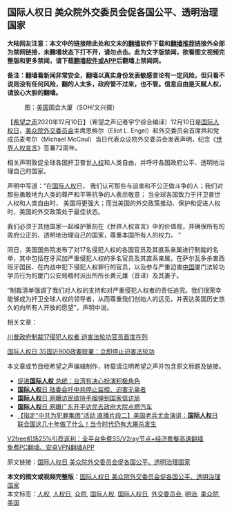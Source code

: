  <h2>国际人权日 美众院外交委员会促各国公平、透明治理国家</h2> <p class="notice"><b>大陆网友注意：本文中的链接除此处和文末的<a href="https://github.com/bannedbook/fanqiang" >翻墙</a>软件下载和<a href="https://github.com/killgcd/justmysocks/blob/master/README.md">翻墙推荐</a>链接外全部为禁网链接，未翻墙状态下打不开，请勿点击。此为文字版禁闻，欲看图文视频完整版和更多禁闻，请下载<a href="https://github.com/bannedbook/fanqiang">翻墙软件或APP</a>后翻墙上禁闻网。</p><p>备注：翻墙看新闻非常安全，翻墙以真实身份发表敏感言论有一定风险，但只看不说则没有任何风险，翻的人太多，政府管不过来，也不管。信息自由是天赋人权，请放心大胆的翻墙。</b></p>  <div class="entry"> <figure><figcaption>图：<a href="https://www.bannedbook.org/bnews/tag/%e7%be%8e%e5%9b%bd/" class="st_tag internal_tag" rel="tag" title="标签 美国 下的日志">美国</a>国会大厦（SOH/文兴摄）</figcaption></figure> <p>【<span class='wp_keywordlink_affiliate'><a href="https://www.soundofhope.org" title="希望之声" target="_blank">希望之声</a></span>2020年12月10日】（希望之声记者宇宁综合编译）12月10日是<a href="https://www.bannedbook.org/bnews/tag/%e5%9b%bd%e9%99%85%e4%ba%ba%e6%9d%83%e6%97%a5/" class="st_tag internal_tag" rel="tag" title="标签 国际人权日 下的日志">国际人权日</a>，<a href="https://www.bannedbook.org/bnews/tag/%E7%BE%8E%E4%BC%97%E9%99%A2/" class="st_tag internal_tag" rel="tag" title="标签 美众院 下的日志">美众院</a><a href="https://www.bannedbook.org/bnews/tag/%E5%A4%96%E4%BA%A4%E5%A7%94%E5%91%98%E4%BC%9A/" class="st_tag internal_tag" rel="tag" title="标签 外交委员会 下的日志">外交委员会</a>主席恩格尔（Eliot L. Engel）和外交委员会首席共和党成员麦考尔（Michael McCaul）当日代表众议院外交委员会发表声明，纪念《<span class='wp_keywordlink'><a href="https://www.bannedbook.org/forum2/topic1074.html" title="中共如何偽造《世界人權宣言》" target="_blank">世界人权宣言</a></span>》签署72周年。</p> <p>相关声明敦促全球各国扞卫普世<a href="https://www.bannedbook.org/bnews/tag/%e4%ba%ba%e6%9d%83/" class="st_tag internal_tag" rel="tag" title="标签 人权 下的日志">人权</a>和人类自由，并呼吁各国政府公平、透明地治理自己的国家。 </p> <p>声明中写道：“在<a href="https://www.bannedbook.org/bnews/tag/%E5%9B%BD%E9%99%85%E4%BA%BA%E6%9D%83/" class="st_tag internal_tag" rel="tag" title="标签 国际人权 下的日志">国际人权</a>日， 我们认可那些与迫害和不公正做斗争的人；我们对那些勇敢地为人类的尊严和平等抗争的人表示敬意； 当全球各国致力于扞卫普世人权和人类自由时， 美国将更强大；而当美国的外交政策推动、保护和促进人权时，美国的外交政策处于最佳状态。</p>  <p>我们必须于其他国家一起维护篆刻在《世界人权宣言》中的价值观，并确保所有的政府公正的、透明地治理自己的国家，尊重本国所有人的权力。 ”</p> <p>同日，美国国务院发布了对17名侵犯人权的各国官员及其直系亲属进行制裁的名单，其中包括在牙买加严重侵犯人权的多名官员及其直系亲属，在萨尔瓦多杀害西班牙国民、在内战中犯下侵犯人权罪行的官员，以及参与严重迫害<span class='wp_keywordlink_affiliate'><a href="https://www.bannedbook.org/" title="中国" target="_blank">中国</a></span>厦门法轮功学员行为的厦门公安局梧村派出所所长黄元雄（音译）及其妻子。</p> <p>“制裁清单强调了我们对人权的支持和对严重侵犯人权者的责任追究。我们很荣幸能够成为扞卫全球人权的领导者，从而尊重我们创始人的远见，并表达美国历史悠久的向所有人开放的愿望”，声明中说。</p>  <p>相关文章：</p> <p><a href="https://www.soundofhope.org/post/452365">川普政府制裁17侵犯人权者 迫害法轮功官员首度在列</a></p> <p><a href="https://www.soundofhope.org/post/452152">国际人权日 35国近900政要联署：立即停止迫害法轮功</a></p>  <p>本文章或节目经希望之声编辑制作，转载请注明希望之声并包含原文标题及链接。</p> <ul class='op-related-articles' title='相关阅读'> <li><a href='https://www.bannedbook.org/bnews/taiwannews/20201211/1445760.html' target='_blank'>促进<b>国际人权</b> 总统：台湾有决心扮演积极角色</a></li> <li><a href='https://www.bannedbook.org/bnews/taiwannews/20201211/1445710.html' target='_blank'><b>国际人权</b>日 陆委会吁中共停止监控、迫害无辜者</a></li> <li><a href='https://www.bannedbook.org/bnews/cnnews/20201211/1445537.html' target='_blank'><b>国际人权</b>日 网曝访民欲持手榴弹到国家信访局</a></li> <li><a href='https://www.bannedbook.org/bnews/cnnews/20201211/1445536.html' target='_blank'><b>国际人权</b>日 网曝广东开平访民去政府大院点燃汽车</a></li> <li><a href='https://www.bannedbook.org/bnews/bannedvideo/20201211/1445495.html' target='_blank'>【指定“中共为犯罪集团”活动 直播片段二】美国老兵尤金演讲：<b>国际人权</b>日 联合国这几十年做了什么！当今时代仍有大屠杀发生</a></li> </ul> <p class="texttj"> <a href="https://www.bannedbook.org/forum23/topic22702.html" target="_blank">V2free机场25%引荐返利：全平台免费SS/V2ray节点+经济套餐高速翻墙</a><br/> <a href="https://github.com/bannedbook/fanqiang/wiki/%E7%A6%81%E9%97%BB%E7%BD%91%E5%AE%89%E5%8D%93%E7%BF%BB%E5%A2%99%E6%96%B0%E9%97%BBAPP" target="_blank">免费PC翻墙、安卓VPN翻墙APP</a></p><p>原文链接：<a class="src_link"  href="https://www.soundofhope.org/post/452494" target="_blank">国际人权日 美众院外交委员会促各国公平、透明治理国家</a></p><a name='sharetosocial'></a>       <div><b>本文的图文或视频完整版</b>：<a href='https://www.bannedbook.org/bnews/comments/20201211/1445777.html'>国际人权日 美众院外交委员会促各国公平、透明治理国家</a></div>  </div><!--END ENTRY--> <div class="postfooter"> <div>本文标签：<a href="https://www.bannedbook.org/bnews/tag/%e4%ba%ba%e6%9d%83/" rel="tag">人权</a>, <a href="https://www.bannedbook.org/bnews/tag/%E4%BA%BA%E6%9D%83%E6%97%A5/" rel="tag">人权日</a>, <a href="https://www.bannedbook.org/bnews/tag/%E4%BC%97%E9%99%A2/" rel="tag">众院</a>, <a href="https://www.bannedbook.org/bnews/tag/%E5%9B%BD%E9%99%85%E4%BA%BA%E6%9D%83/" rel="tag">国际人权</a>, <a href="https://www.bannedbook.org/bnews/tag/%e5%9b%bd%e9%99%85%e4%ba%ba%e6%9d%83%e6%97%a5/" rel="tag">国际人权日</a>, <a href="https://www.bannedbook.org/bnews/tag/%E5%A4%96%E4%BA%A4%E5%A7%94%E5%91%98%E4%BC%9A/" rel="tag">外交委员会</a>, <a href="https://www.bannedbook.org/bnews/tag/%E6%98%8E%E6%B2%BB/" rel="tag">明治</a>, <a href="https://www.bannedbook.org/bnews/tag/%E7%BE%8E%E4%BC%97%E9%99%A2/" rel="tag">美众院</a>, <a href="https://www.bannedbook.org/bnews/tag/%e7%be%8e%e5%9b%bd/" rel="tag">美国</a></div>  </div><!--END POSTFOOTER--> 